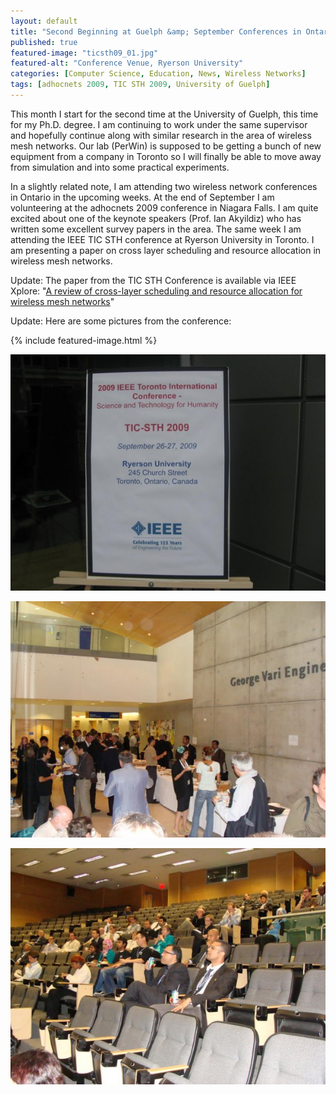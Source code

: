 ```yaml
---
layout: default
title: "Second Beginning at Guelph &amp; September Conferences in Ontario!"
published: true
featured-image: "ticsth09_01.jpg"
featured-alt: "Conference Venue, Ryerson University"
categories: [Computer Science, Education, News, Wireless Networks]
tags: [adhocnets 2009, TIC STH 2009, University of Guelph]
---
```

This month I start for the second time at the University of Guelph, this time for my Ph.D. degree. I am continuing to work under the same supervisor and hopefully continue along with similar research in the area of wireless mesh networks. Our lab (PerWin) is supposed to be getting a bunch of new equipment from a company in Toronto so I will finally be able to move away from simulation and into some practical experiments.

In a slightly related note, I am attending two wireless network conferences in Ontario in the upcoming weeks. At the end of September I am volunteering at the adhocnets 2009 conference in Niagara Falls. I am quite excited about one of the keynote speakers (Prof. Ian Akyildiz) who has written some excellent survey papers in the area. The same week I am attending the IEEE TIC STH conference at Ryerson University in Toronto. I am presenting a paper on cross layer scheduling and resource allocation in wireless mesh networks.

Update: The paper from the TIC STH Conference is available via IEEE Xplore:
"[A review of cross-layer scheduling and resource allocation for wireless mesh networks](https://ieeexplore.ieee.org/abstract/document/5444393)"

Update: Here are some pictures from the conference:

{% include featured-image.html %}

![Welcome to the conference!](/assets/img/ticsth09_02.jpg)

![Tea break](/assets/img/ticsth09_03.jpg)

![One of the talks](/assets/img/ticsth09_04.jpg)
